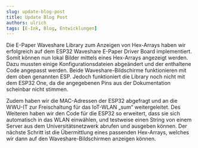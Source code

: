 ```yaml
---
slug: update-blog-post
title: Update Blog Post
authors: ulrich
tags: [E-Ink, Blog, Entwicklungen]
---
```


Die E-Paper Waveshare Library zum Anzeigen von Hex-Arrays haben wir erfolgreich auf dem ESP32 Waveshare E-Paper Driver Board implementiert. Somit können nun lokal Bilder mittels eines Hex-Arrays angezeigt werden. Dazu mussten einige Konfigurationsdateien abgeändert und der enthaltene Code angepasst werden. Beide Waveshare-Bildschirme funktionieren mit dem oben genannten ESP. Jedoch funktioniert die Library noch nicht mit dem ESP32 One, da die angegebenen Pins aus der Dokumentation scheinbar nicht stimmen.

Zudem haben wir die MAC-Adressen der ESP32 abgefragt und an die WWU-IT zur Freischaltung für das IoT-WLAN „sum“ weitergeleitet. Des Weiteren haben wir den Code für die ESP32 so erweitert, dass sie sich automatisch in das WLAN einwählen, und testweise einen String von einem Server aus dem Universitätsnetzwerk abrufen und ausgeben können. Der nächste Schritt ist die Übermittlung eines passenden Hex-Arrays, welches wir dann auf den Waveshare-Bildschirmen anzeigen können.
